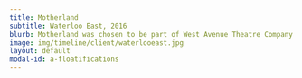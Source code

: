 ```yaml
---
title: Motherland
subtitle: Waterloo East, 2016
blurb: Motherland was chosen to be part of West Avenue Theatre Company’s new writing night: Briefs.
image: img/timeline/client/waterlooeast.jpg
layout: default
modal-id: a-floatifications
---
```

